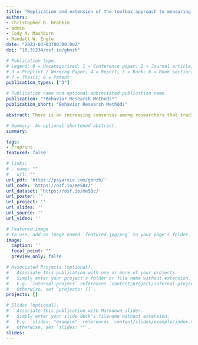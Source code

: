 ```yaml
---
title: "Replication and extension of the toolbox approach to measuring attention control"
authors:
- Christopher D. Draheim
- admin
- Cody A. Mashburn
- Randall W. Engle
date: "2023-03-03T00:00:00Z"
doi: "10.31234/osf.io/gbnzh"

# Publication type.
# Legend: 0 = Uncategorized; 1 = Conference paper; 2 = Journal article;
# 3 = Preprint / Working Paper; 4 = Report; 5 = Book; 6 = Book section;
# 7 = Thesis; 8 = Patent
publication_types: ["3"]

# Publication name and optional abbreviated publication name.
publication: "*Behavior Research Methods*"
publication_short: "Behavior Research Methods"

abstract: There is an increasing consensus among researchers that traditional attention tasks do not validly index the attentional mechanisms that they are often used to assess. We recently tested and validated several existing, modified, and new tasks and found that accuracy-based and adaptive tasks were more reliable and valid measures of attention control than traditional ones, which typically rely on speeded responding and/or contrast comparisons in the form of difference scores (Draheim et al., 2021). With these improved measures, we found that attention control fully mediated the working memory capacity-fluid intelligence relationship, a novel finding that we argued has significant theoretical implications. The present study was both a follow-up and extension to this “toolbox approach” to measuring attention control. Here, we tested updated versions of several attention control tasks in a new dataset (N = 301) and found, with one exception, that these tasks remain strong indicators of attention control. The present study also replicated two important findings; 1) that attention control accounted for nearly all the variance in the relationship between working memory capacity and fluid intelligence, and 2) that the strong association found between attention control and other cognitive measures is not because the attention control tasks place strong demands on processing speed. These findings show that attention control can be measured as a reliable and valid individual differences construct and thatattention control shares substantial variance with other executive functions.

# Summary. An optional shortened abstract.
summary: 

tags:
- Preprint
featured: false

# links:
# - name: ""
#   url: ""
url_pdf: 'https://psyarxiv.com/gbnzh/'
url_code: 'https://osf.io/me58c/'
url_dataset: 'https://osf.io/me58c/'
url_poster: ''
url_project: ''
url_slides: ''
url_source: ''
url_video: ''

# Featured image
# To use, add an image named `featured.jpg/png` to your page's folder. 
image:
  caption: ''
  focal_point: ""
  preview_only: false

# Associated Projects (optional).
#   Associate this publication with one or more of your projects.
#   Simply enter your project's folder or file name without extension.
#   E.g. `internal-project` references `content/project/internal-project/index.md`.
#   Otherwise, set `projects: []`.
projects: []

# Slides (optional).
#   Associate this publication with Markdown slides.
#   Simply enter your slide deck's filename without extension.
#   E.g. `slides: "example"` references `content/slides/example/index.md`.
#   Otherwise, set `slides: ""`.
slides: 
---
```



